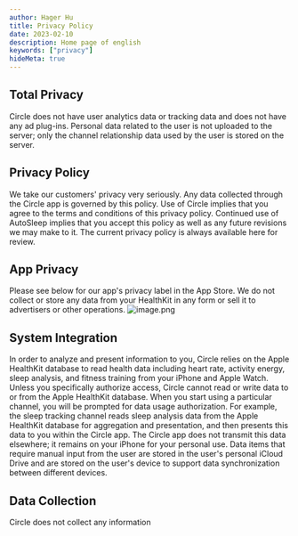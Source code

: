 ```yaml
---
author: Hager Hu
title: Privacy Policy
date: 2023-02-10
description: Home page of english
keywords: ["privacy"]
hideMeta: true
---
```


## Total Privacy

Circle does not have user analytics data or tracking data and does not have any ad plug-ins. Personal data related to the user is not uploaded to the server; only the channel relationship data used by the user is stored on the server.

## Privacy Policy

We take our customers' privacy very seriously. Any data collected through the Circle app is governed by this policy. 
Use of Circle implies that you agree to the terms and conditions of this privacy policy. Continued use of AutoSleep implies that you accept this policy as well as any future revisions we may make to it. The current privacy policy is always available here for review.

## App Privacy

Please see below for our app's privacy label in the App Store. 
We do not collect or store any data from your HealthKit in any form or sell it to advertisers or other operations.
![image.png](https://cdn.nlark.com/yuque/0/2022/png/177619/1671542189488-9934f21b-026d-43c3-9cfd-b2e094e3eed6.png#averageHue=%230c0d0d&clientId=u642af534-eefc-4&crop=0&crop=0&crop=1&crop=1&from=paste&height=378&id=u1f4c34db&margin=%5Bobject%20Object%5D&name=image.png&originHeight=756&originWidth=790&originalType=binary&ratio=1&rotation=0&showTitle=false&size=366613&status=done&style=none&taskId=u88ca9059-f972-4655-b2e5-aa68648f42d&title=&width=395)

## System Integration

In order to analyze and present information to you, Circle relies on the Apple HealthKit database to read health data including heart rate, activity energy, sleep analysis, and fitness training from your iPhone and Apple Watch.
Unless you specifically authorize access, Circle cannot read or write data to or from the Apple HealthKit database. When you start using a particular channel, you will be prompted for data usage authorization. For example, the sleep tracking channel reads sleep analysis data from the Apple HealthKit database for aggregation and presentation, and then presents this data to you within the Circle app. The Circle app does not transmit this data elsewhere; it remains on your iPhone for your personal use. 
Data items that require manual input from the user are stored in the user's personal iCloud Drive and are stored on the user's device to support data synchronization between different devices.

## Data Collection

Circle does not collect any information
